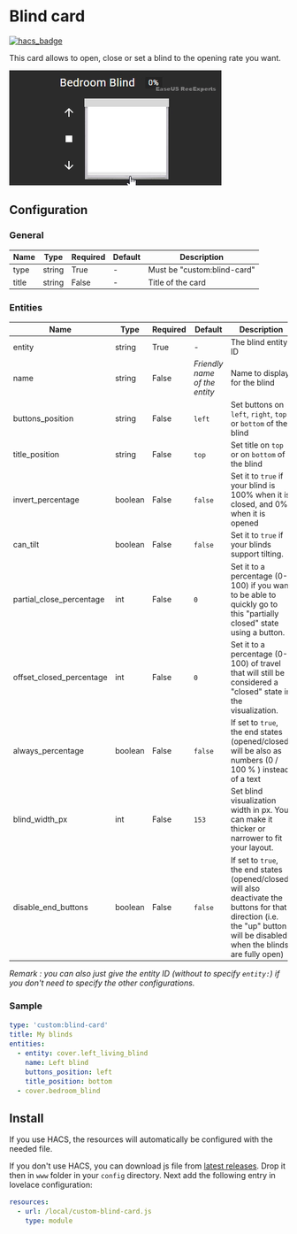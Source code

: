 # Blind card

[![hacs_badge](https://img.shields.io/badge/HACS-Default-orange.svg?style=for-the-badge)](https://github.com/custom-components/hacs)

This card allows to open, close or set a blind to the opening rate you want.

![Blind card](https://raw.githubusercontent.com/carvalr/custom-blind-card/master/images/blind-anim.gif)

## Configuration

### General

| Name | Type | Required | Default | Description
| ---- | ---- | -------- | ------- | -----------
| type | string | True | - | Must be "custom:blind-card"
| title | string | False | - | Title of the card

### Entities

| Name | Type | Required | Default | Description
| ---- | ---- | -------- | ------- | -----------
| entity | string | True | - | The blind entity ID
| name | string | False | _Friendly name of the entity_ | Name to display for the blind
| buttons_position | string | False | `left` | Set buttons on `left`, `right`, `top` or `bottom` of the blind
| title_position | string | False | `top` | Set title on `top` or on `bottom` of the blind
| invert_percentage | boolean | False | `false` | Set it to `true` if your blind is 100% when it is closed, and 0% when it is opened
| can_tilt | boolean | False | `false` | Set it to `true` if your blinds support tilting.
| partial_close_percentage | int | False | `0` | Set it to a percentage (0-100) if you want to be able to quickly go to this "partially closed" state using a button.
| offset_closed_percentage | int | False | `0` | Set it to a percentage (0-100) of travel that will still be considered a "closed" state in the visualization.
| always_percentage | boolean | False | `false` | If set to `true`, the end states (opened/closed) will be also as numbers (0 / 100 % ) instead of a text
| blind_width_px | int | False | `153` | Set blind visualization width in px. You can make it thicker or narrower to fit your layout.
| disable_end_buttons | boolean | False | `false` | If set to `true`, the end states (opened/closed) will also deactivate the buttons for that direction (i.e. the "up" button will be disabled when the blinds are fully open)

_Remark : you can also just give the entity ID (without to specify `entity:`) if you don't need to specify the other configurations._

### Sample

```yaml
type: 'custom:blind-card'
title: My blinds
entities:
  - entity: cover.left_living_blind
    name: Left blind
    buttons_position: left
    title_position: bottom
  - cover.bedroom_blind
```

## Install

If you use HACS, the resources will automatically be configured with the needed file.

If you don't use HACS, you can download js file from [latest releases](https://github.com/carvalr/custom-blind-card/releases). Drop it then in `www` folder in your `config` directory. Next add the following entry in lovelace configuration:

```yaml
resources:
  - url: /local/custom-blind-card.js
    type: module
```
